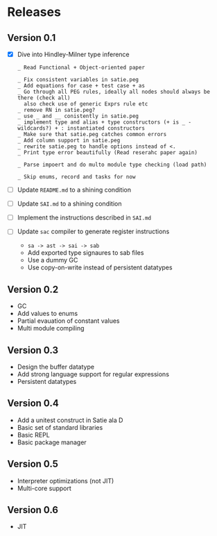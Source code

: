 # Releases

## Version 0.1

* [x] Dive into Hindley-Milner type inference

      _ Read Functional + Object-oriented paper

      _ Fix consistent variables in satie.peg
      _ Add equations for case + test case + as
      _ Go through all PEG rules, ideally all nodes should always be there (check all)
        also check use of generic Exprs rule etc
      _ remove RN in satie.peg?
      _ use _ and __ conistently in satie.peg
      _ implement type and alias + type constructors (+ is _ - wildcards?) + : instantiated constructors
      _ Make sure that satie.peg catches common errors
      _ Add column support in satie.peg
      _ rewrite satie.peg to handle options instead of <.
      _ Print type error beautifully (Read reserahc paper again)

      _ Parse impoert and do multo module type checking (load path)

      _ Skip enums, record and tasks for now


* [ ] Update `README.md` to a shining condition
* [ ] Update `SAI.md` to a shining condition
* [ ] Implement the instructions described in `SAI.md`
* [ ] Update `sac` compiler to generate register instructions
  - `sa -> ast -> sai -> sab`
  - Add exported type signaures to sab files
  - Use a dummy GC
  - Use copy-on-write instead of persistent datatypes

## Version 0.2

* GC
* Add values to enums
* Partial evauation of constant values
* Multi module compiling

## Version 0.3

* Design the buffer datatype
* Add strong language support for regular expressions
* Persistent datatypes

## Version 0.4

* Add a unitest construct in Satie ala D
* Basic set of standard libraries
* Basic REPL
* Basic package manager

## Version 0.5

* Interpreter optimizations (not JIT)
* Multi-core support

## Version 0.6

* JIT
